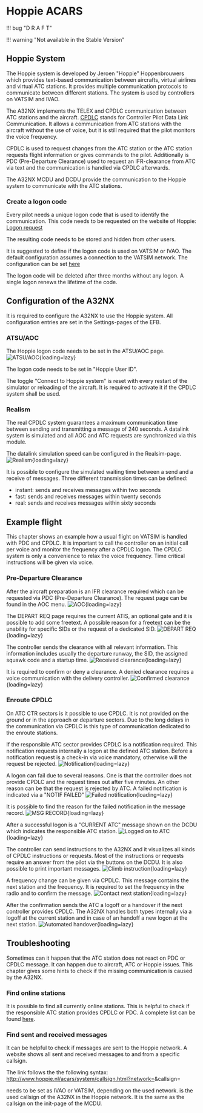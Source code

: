 # Hoppie ACARS

!!! bug "D R A F T"

!!! warning "Not available in the Stable Version"

## Hoppie System

The Hoppie system is developed by Jeroen "Hoppie" Hoppenbrouwers which provides text-based communication between aircrafts, virtual airlines and virtual ATC stations.
It provides multiple communication protocols to communicate between different stations. The system is used by controllers on VATSIM and IVAO.

The A32NX implements the TELEX and CPDLC communication between ATC stations and the aircraft.
[CPDLC](https://skybrary.aero/articles/controller-pilot-data-link-communications-cpdlc) stands for Controller Pilot Data Link Communication.
It allows a communication from ATC stations with the aircraft without the use of voice, but it is still required that the pilot monitors the voice frequency.

CPDLC is used to request changes from the ATC station or the ATC station requests flight information or gives commands to the pilot.
Additionally is PDC (Pre-Departure Clearance) used to request an IFR-clearance from ATC via text and the communication is handled via CPDLC afterwards.

The A32NX MCDU and DCDU provide the communication to the Hoppie system to communicate with the ATC stations.

### Create a logon code

Every pilot needs a unique logon code that is used to identify the communication.
This code needs to be requested on the website of Hoppie: [Logon request](http://www.hoppie.nl/acars/system/register.html)

The resulting code needs to be stored and hidden from other users.

It is suggested to define if the logon code is used on VATSIM or IVAO. The default configuration assumes a connection to the VATSIM network.
The configuration can be set [here](http://www.hoppie.nl/acars/system/account.html)

The logon code will be deleted after three months without any logon.
A single logon renews the lifetime of the code.

## Configuration of the A32NX

It is required to configure the A32NX to use the Hoppie system.
All configuration entries are set in the Settings-pages of the EFB.

### ATSU/AOC

The Hoppie logon code needs to be set in the ATSU/AOC page.
![ATSU/AOC](../assets/feature-guides/hoppie/atsu_aoc.png "ATSU/AOC page"){loading=lazy}

The logon code needs to be set in "Hoppie User ID".

The toggle "Connect to Hoppie system" is reset with every restart of the simulator or reloading of the aircraft.
It is required to activate it if the CPDLC system shall be used.

### Realism

The real CPDLC system guarantees a maximum communication time between sending and transmitting a message of 240 seconds.
A datalink system is simulated and all AOC and ATC requests are synchronized via this module.

The datalink simulation speed can be configured in the Realsim-page.
![Realism](../assets/feature-guides/hoppie/realism.png "Realism page"){loading=lazy}

It is possible to configure the simulated waiting time between a send and a receive of messages.
Three different transmission times can be defined:
 - instant: sends and receives messages within two seconds
 - fast: sends and receives messages within twenty seconds
 - real: sends and receives messages within sixty seconds

## Example flight

This chapter shows an example how a usual flight on VATSIM is handled with PDC and CPDLC.
It is important to call the controller on an initial call per voice and monitor the frequency after a CPDLC logon.
The CPDLC system is only a convenience to relax the voice frequency. Time critical instructions will be given via voice.

### Pre-Departure Clearance

After the aircraft preparation is an IFR clearance required which can be requested via PDC (Pre-Departure Clearance).
The request page can be found in the AOC menu.
![AOC](../assets/feature-guides/hoppie/AOC_PDC.png "AOC"){loading=lazy}

The DEPART REQ page requires the current ATIS, an optional gate and it is possible to add some freetext.
A possible reason for a freetext can be the unability for specific SIDs or the request of a dedicated SID.
![DEPART REQ](../assets/feature-guides/hoppie/PDC.png "PDC"){loading=lazy}

The controller sends the clearance with all relevant information.
This information includes usually the departure runway, the SID, the assigned squawk code and a startup time.
![Received clearance](../assets/feature-guides/hoppie/Clearance.png "Clearance"){loading=lazy}

It is required to confirm or deny a clearance. A denied clearance requires a voice communication with the delivery controller.
![Confirmed clearance](../assets/feature-guides/hoppie/Clearance_Wilco.png "Confirmed clearance"){loading=lazy}

### Enroute CPDLC

On ATC CTR sectors is it possible to use CPDLC. It is not provided on the ground or in the approach or departure sectors.
Due to the long delays in the communication via CPDLC is this type of communication dedicated to the enroute stations.

If the responsible ATC sector provides CPDLC is a notification required. This notification requests internally a logon at the defined ATC station.
Before a notification request is a check-in via voice mandatory, otherwise will the request be rejected.
![Notification](../assets/feature-guides/hoppie/Notif.png "Notification"){loading=lazy}

A logon can fail due to several reasons. One is that the controller does not provide CPDLC and the request times out after five minutes.
An other reason can be that the request is rejected by ATC. A failed notification is indicated via a "NOTIF FAILED"
![Failed notification](../assets/feature-guides/hoppie/Notif_Failed.png "Failed notification"){loading=lazy}

It is possible to find the reason for the failed notification in the message record.
![MSG RECORD](../assets/feature-guides/hoppie/MsgLog.png "MSG RECORD"){loading=lazy}

After a successful logon is a "CURRENT ATC" message shown on the DCDU which indicates the responsible ATC station.
![Logged on to ATC](../assets/feature-guides/hoppie/CurrentAtc.png "Logged on to ATC"){loading=lazy}

The controller can send instructions to the A32NX and it visualizes all kinds of CPDLC instructions or requests.
Most of the instructions or requests require an answer from the pilot via the buttons on the DCDU.
It is also possible to print important messages.
![Climb instruction](../assets/feature-guides/hoppie/Climb.png "Climb instruction"){loading=lazy}

A frequency change can be given via CPDLC. This message contains the next station and the frequency.
It is required to set the frequency in the radio and to confirm the message.
![Contact next station](../assets/feature-guides/hoppie/Contact.png "Contact next station"){loading=lazy}

After the confirmation sends the ATC a logoff or a handover if the next controller provides CPDLC.
The A32NX handles both types internally via a logoff at the current station and in case of an handoff a new logon at the next station.
![Automated handover](../assets/feature-guides/hoppie/Handover.png "Automated handover"){loading=lazy}

## Troubleshooting

Sometimes can it happen that the ATC station does not react on PDC or CPDLC message.
It can happen due to aircraft, ATC or Hoppie issues.
This chapter gives some hints to check if the missing communication is caused by the A32NX.

### Find online stations

It is possible to find all currently online stations. This is helpful to check if the responsible ATC station provides CPDLC or PDC.
A complete list can be found [here](http://www.hoppie.nl/acars/system/online.html).

### Find sent and received messages

It can be helpful to check if messages are sent to the Hoppie network.
A website shows all sent and received messages to and from a specific callsign.

The link follows the the following syntax:
http://www.hoppie.nl/acars/system/callsign.html?network=<NETWORK>&callsign=<CALLSIGN>

<NETWORK> needs to be set as IVAO or VATSIM, depending on the used network.
<CALLSIGN> is the used callsign of the A32NX in the Hoppie network. It is the same as the callsign on the init-page of the MCDU.

